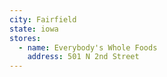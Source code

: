 ```yaml
---
city: Fairfield
state: iowa
stores:
  - name: Everybody's Whole Foods
    address: 501 N 2nd Street
---
```

